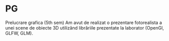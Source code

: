 # PG
Prelucrare grafica (5th sem)
Am avut de realizat o prezentare fotorealista a unei scene de obiecte 3D utilizând librăriile prezentate la laborator (OpenGl, GLFW, GLM).
